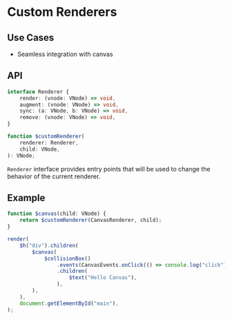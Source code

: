 # Custom Renderers

## Use Cases

- Seamless integration with canvas

## API

```ts
interface Renderer {
    render: (vnode: VNode) => void,
    augment: (vnode: VNode) => void,
    sync: (a: VNode, b: VNode) => void,
    remove: (vnode: VNode) => void,
}

function $customRenderer(
    renderer: Renderer,
    child: VNode,
): VNode;
```

`Renderer` interface provides entry points that will be used to change the behavior of the current renderer.

## Example

```ts
function $canvas(child: VNode) {
    return $customRenderer(CanvasRenderer, child);
}

render(
    $h("div").children(
        $canvas(
            $collisionBox()
                .events(CanvasEvents.onClick(() => console.log("click")))
                .children(
                    $text("Hello Canvas"),
                ),
        ),
    ),
    document.getElementById("main"),
);
```
